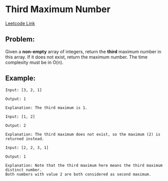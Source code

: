 
# Third Maximum Number
[Leetcode Link](https://leetcode.com/problems/third-maximum-number/)

## Problem:

Given a **non-empty** array of integers, return the **third** maximum number in this array. If it does not exist, return the maximum number. The time complexity must be in O(n).

## Example:

```
Input: [3, 2, 1]

Output: 1

Explanation: The third maximum is 1.
```
```
Input: [1, 2]

Output: 2

Explanation: The third maximum does not exist, so the maximum (2) is returned instead.
```
```
Input: [2, 2, 3, 1]

Output: 1

Explanation: Note that the third maximum here means the third maximum distinct number.
Both numbers with value 2 are both considered as second maximum.
```
